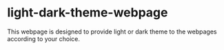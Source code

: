 # light-dark-theme-webpage
This webpage is designed to provide light or dark theme to the webpages according to your choice.
